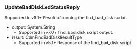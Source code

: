 ### UpdateBadDiskLedStatusReply
Supported in v5.1+
  Result of running the find_bad_disk script.

- output: System.String
  - Supported in v7.0+
  find_bad_disk script output.
- result: CdmFindBadDiskResultType
  - Supported in v5.1+
  Response of the find_bad_disk script.
